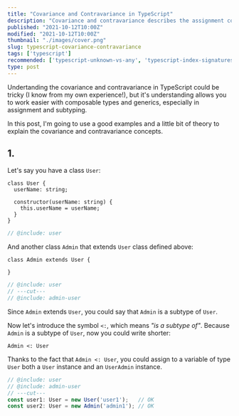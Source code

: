 ```yaml
---
title: "Covariance and Contravariance in TypeScript"
description: "Covariance and contravariance describes the assignment compatiblity between types in TypeScript."
published: "2021-10-12T10:00Z"
modified: "2021-10-12T10:00Z"
thumbnail: "./images/cover.png"
slug: typescript-covariance-contravariance
tags: ['typescript']
recommended: ['typescript-unknown-vs-any', 'typescript-index-signatures']
type: post
---
```


Undertanding the covariance and contravariance in TypeScript could be tricky (I know from my own experience!), but it's understanding allows
you to work easier with composable types and generics, especially in assignment and subtyping.  

In this post, I'm going to use a good examples and a little bit of theory to explain the covariance and contravariance concepts.  

## 1. 

Let's say you have a class `User`:

```twoslash include user
class User {
  userName: string;

  constructor(userName: string) { 
    this.userName = userName;
  }
}
```

```ts twoslash
// @include: user
```

And another class `Admin` that extends `User` class defined above:

```twoslash include admin-user
class Admin extends User {

}
```

```ts twoslash
// @include: user
// ---cut---
// @include: admin-user
```

Since `Admin` extends `User`, you could say that `Admin` is a subtype of `User`.  

Now let's introduce the symbol `<:`, which means *"is a subtype of"*. Because `Admin` is a subtype of `User`, now you could write shorter:

```
Admin <: User
```

Thanks to the fact that `Admin <: User`, you could assign to a variable of type `User` both a `User` instance and an `UserAdmin` instance.  

```ts twoslash
// @include: user
// @include: admin-user
// ---cut---
const user1: User = new User('user1');   // OK
const user2: User = new Admin('admin1'); // OK
```